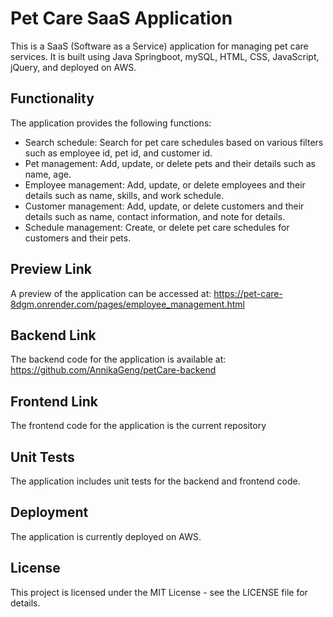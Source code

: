 # Pet Care SaaS Application

This is a SaaS (Software as a Service) application for managing pet care services. It is built using Java Springboot, mySQL, HTML, CSS, JavaScript, jQuery, and deployed on AWS.

## Functionality

The application provides the following functions:

- Search schedule: Search for pet care schedules based on various filters such as employee id, pet id, and customer id.
- Pet management: Add, update, or delete pets and their details such as name, age.
- Employee management: Add, update, or delete employees and their details such as name, skills, and work schedule.
- Customer management: Add, update, or delete customers and their details such as name, contact information, and note for details.
- Schedule management: Create, or delete pet care schedules for customers and their pets.

## Preview Link

A preview of the application can be accessed at: https://pet-care-8dgm.onrender.com/pages/employee_management.html

## Backend Link

The backend code for the application is available at: https://github.com/AnnikaGeng/petCare-backend

## Frontend Link

The frontend code for the application is the current repository

## Unit Tests

The application includes unit tests for the backend and frontend code. 

## Deployment

The application is currently deployed on AWS.

## License

This project is licensed under the MIT License - see the LICENSE file for details.
